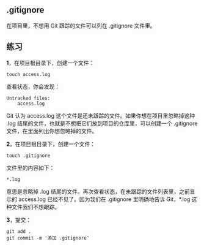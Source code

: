 ## .gitignore

在项目里，不想用 Git 跟踪的文件可以列在 .gitignore 文件里。

## 练习

**1**，在项目根目录下，创建一个文件：

```
touch access.log
```

查看状态，你会发现：

```
Untracked files:
    access.log
```

Git 认为 access.log 这个文件是还未跟踪的文件。如果你想在项目里忽略掉这种 .log 结尾的文件，也就是不想把它们放到项目的仓库里，可以创建一个 .gitignore 文件，在里面列出你想忽略掉的文件。

**2**，在项目根目录下，创建一个文件：

```
touch .gitignore
```

文件里的内容如下：

```
*.log
```

意思是忽略掉 .log 结尾的文件。再次查看状态，在未跟踪的文件列表里，之前显示的 access.log 已经不见了。因为我们在 .gitignore 里明确地告诉 Git，\*.log 这种文件我们不想跟踪。

**3**，提交：

```
git add .
git commit -m '添加 .gitignore'
```



